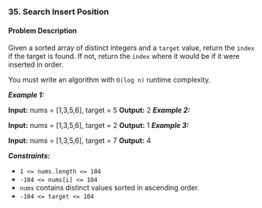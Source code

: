 ### 35. Search Insert Position

#### Problem Description 

Given a sorted array of distinct integers and a `target` value, return the `index` if the target is found. If not, return the `index` where it would be if it were inserted in order.

You must write an algorithm with `O(log n)` runtime complexity.

***Example 1:*** 

**Input:**  nums = [1,3,5,6], target = 5
**Output:**  2
***Example 2:*** 

**Input:**  nums = [1,3,5,6], target = 2
**Output:**  1
***Example 3:*** 

**Input:**  nums = [1,3,5,6], target = 7
**Output:**  4
 

***Constraints:*** 
- `1 <= nums.length <= 104`
- `-104 <= nums[i] <= 104`
- `nums` contains distinct values sorted in ascending order.
- `-104 <= target <= 104`